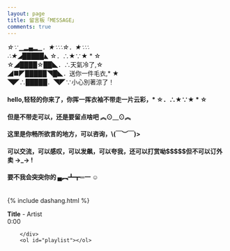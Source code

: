 ```yaml
---
layout: page
title: 留言板「MESSAGE」
comments: true 
---
```

<div width="360" height="250" alt="huanying">

  *☆∵ ▁▂▄▂▁．★∵∴☆．★∵∴<br />
∴★◢█████◣* ☆．∴★∵★ * ☆<br />
☆◢████☆██◣．∴天氣冷了,☆<br />
◢■◤█████◥█◣．送你一件毛衣,* ★<br />
◥◤∴█████．◥◤∵小心別著涼了！<br />
</div>

<p><h4>hello,轻轻的你来了，你挥一挥衣袖不带走一片云彩，* ☆．∴★∵★ * ☆</h4>     
<P><h4>但是不带走可以，还是要留点啥吧 ︽⊙＿⊙︽ </h4>
<P><h4>这里是你畅所欲言的地方，可以咨询，\(￣︶￣)></h4>
<p><h4>可以交流，可以感叹，可以发飙，可以夸我，还可以打赏呦$$$$$但不可以订外卖 →_→ !</h4>   
<p><h4>要不我会突突你的  ▄︻┻┳═一  ☺ </h4>
<p>
<br/>
{% include dashang.html %}
<div id="QPlayer" class="QPlayer">
		<div id="pContent">
			<div id="player">
				<span class="cover"></span>
				<div class="ctrl">
					<div class="musicTag marquee">
						<strong>Title</strong> <span> - </span> <span class="artist">Artist</span>
					</div>
					<div class="progress">
						<div class="timer left">0:00</div>
						<div class="contr">
							<div class="rewind icon"></div>
							<div class="playback icon"></div>
							<div class="fastforward icon"></div>
						</div>
						<div class="right">
							<div class="liebiao icon"></div>
						</div>
					</div>
				</div>
			</div>
			
		</div>
		<ol id="playlist"></ol>
</div>
<script src="/js/jquery.min.js"></script>
<script src="/js/jquery.marquee.min.js"></script>

<script>
	var playlist = [
			{
			title : "刚好遇见你",
			artist : "李玉刚",
			mp3 : "http://omjh2j5h3.bkt.clouddn.com/music/%E6%9D%8E%E7%8E%89%E5%88%9A%20-%20%E5%88%9A%E5%A5%BD%E9%81%87%E8%A7%81%E4%BD%A0.mp3",
			cover : "http://p4.music.126.net/Nn8kTtc14uWJw_UWbEc5mg==/7909886650478099.jpg?param=106x106",
			}
			];
	var isRotate = true;
	var autoplay = true;
</script>
<script src="/js/player.js"></script>
<script>
	function bgChange() {
		var lis = $('.lib');
		for ( var i = 0; i < lis.length; i += 2)
			lis[i].style.background = 'rgba(246, 246, 246, 0.5)';
		}
	window.onload = bgChange;
</script>

<meta charset="utf-8">
<meta name="viewport" content="width=device-width, initial-scale=1" />
<title></title>
<link rel="stylesheet" href="/css/player.css">	
<script>
	myVid = document.getElementById("audio1");
	function setHalfVolume() {
		myVid.volume = 0.2;
	}
</script>